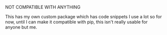 NOT COMPATIBLE WITH ANYTHING

This has my own custom package which has code snippets I use a lot
so for now, until I can make it compatible with pip, this isn't really
usable for anyone but me.

